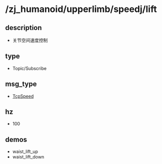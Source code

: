 # /zj_humanoid/upperlimb/speedj/lift

## description
- 关节空间速度控制

## type
- Topic/Subscribe

## msg_type
- [TcpSpeed](../../../../zj_humanoid_types.md#TcpSpeed)

## hz
- 100

## demos
- waist_lift_up
- waist_lift_down

